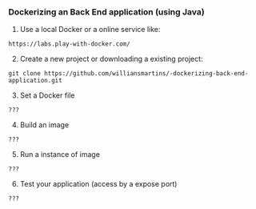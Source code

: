 ### Dockerizing an Back End application (using Java)

1. Use a local Docker or a online service like:
```
https://labs.play-with-docker.com/
```

2. Create a new project or downloading a existing project:
```
git clone https://github.com/williansmartins/-dockerizing-back-end-application.git
```

3. Set a Docker file
```
???
```

4. Build an image
```
???
```

5. Run a instance of image
```
???
```

6. Test your application (access by a expose port)
```
???
```
